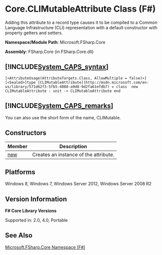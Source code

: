 # Core.CLIMutableAttribute Class (F#)

Adding this attribute to a record type causes it to be compiled to a Common Language Infrastructure (CLI) representation with a default constructor with property getters and setters.

**Namespace/Module Path**: Microsoft.FSharp.Core

**Assembly**: FSharp.Core (in FSharp.Core.dll)


## [!INCLUDE[System_CAPS_syntax](//System/Token/System_CAPS_syntax_md.md)]

```
[<AttributeUsage(AttributeTargets.Class, AllowMultiple = false)>][<Sealed>]type [CLIMutableAttribute](http://msdn.microsoft.com/en-us/library/571d62f3-5fb5-4088-a9d8-9d2fa61efdb7) = class  new CLIMutableAttribute : unit -> CLIMutableAttribute end
```

## [!INCLUDE[System_CAPS_remarks](//System/Token/System_CAPS_remarks_md.md)]
You can also use the short form of the name, CLIMutable.


## Constructors


|Member|Description|
|------|-----------|
|[new](http://msdn.microsoft.com/en-us/library/0d2f14f4-6400-4a34-9033-c27c608f1556)|Creates an instance of the attribute.|

## Platforms
Windows 8, Windows 7, Windows Server 2012, Windows Server 2008 R2


## Version Information
**F# Core Library Versions**

Supported in: 2.0, 4.0, Portable




## See Also
[Microsoft.FSharp.Core Namespace &#40;F&#35;&#41;](Microsoft.FSharp.Core+Namespace+28%F%2329%.md)

